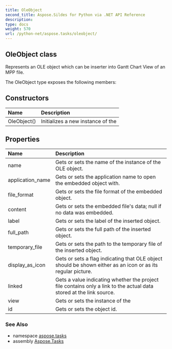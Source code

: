 ```yaml
---
title: OleObject
second_title: Aspose.Sildes for Python via .NET API Reference
description: 
type: docs
weight: 570
url: /python-net/aspose.tasks/oleobject/
---
```


## OleObject class

Represents an OLE object which can be inserter into Gantt Chart View of an MPP file.

The OleObject type exposes the following members:
## Constructors
| Name | Description |
| :- | :- |
|OleObject()|Initializes a new instance of the|
## Properties
| Name | Description |
| :- | :- |
|name|Gets or sets the name of the instance of the OLE object.|
|application_name|Gets or sets the application name to open the embedded object with.|
|file_format|Gets or sets the file format of the embedded object.|
|content|Gets or sets the embedded file's data; null if no data was embedded.|
|label|Gets or sets the label of the inserted object.|
|full_path|Gets or sets the full path of the inserted object.|
|temporary_file|Gets or sets the path to the temporary file of the inserted object.|
|display_as_icon|Gets or sets a flag indicating that OLE object should be shown either as an icon or as its regular picture.|
|linked|Gets a value indicating whether the project file contains only a link to the actual data stored at the link source.|
|view|Gets or sets the instance of the|
|id|Gets or sets the object id.|

### See Also

* namespace [aspose.tasks](../../aspose.tasks/)
* assembly [Aspose.Tasks](/tasks/python-net/)

